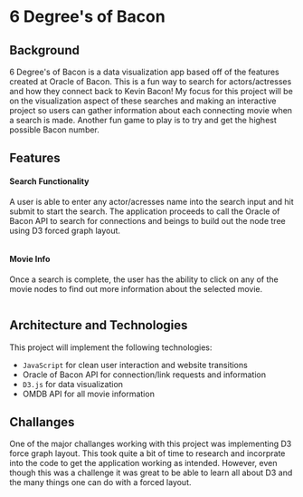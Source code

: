 # 6 Degree's of Bacon

## Background

6 Degree's of Bacon is a data visualization app based off of the features created at Oracle of Bacon. This is a fun way to search for actors/actresses and how they connect back to Kevin Bacon! My focus for this project will be on the visualization aspect of these searches and making an interactive project so users can gather information about each connecting movie when a search is made. Another fun game to play is to try and get the highest possible Bacon number. 

## Features

#### Search Functionality
A user is able to enter any actor/acresses name into the search input and hit submit to start the search. The application proceeds to call the Oracle of Bacon API to search for connections and beings to build out the node tree using D3 forced graph layout. 

![]()

#### Movie Info
Once a search is complete, the user has the ability to click on any of the movie nodes to find out more information about the selected movie. 

![]() 

## Architecture and Technologies

This project will implement the following technologies:
* `JavaScript` for clean user interaction and website transitions
* Oracle of Bacon API for connection/link requests and information
* `D3.js` for data visualization
* OMDB API for all movie information


## Challanges

One of the major challanges working with this project was implementing D3 force graph layout. This took quite a bit of time to research and incorprate into the code to get the application working as intended. However, even though this was a challenge it was great to be able to learn all about D3 and the many things one can do with a forced layout. 



